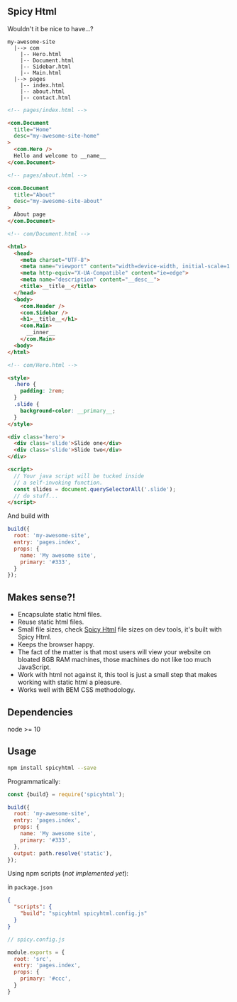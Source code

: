 ## Spicy Html

Wouldn't it be nice to have...?

```
my-awesome-site
  |--> com
    |-- Hero.html
    |-- Document.html
    |-- Sidebar.html
    |-- Main.html
  |--> pages
    |-- index.html
    |-- about.html
    |-- contact.html
```

```html
<!-- pages/index.html -->

<com.Document
  title="Home"
  desc="my-awesome-site-home"
>
  <com.Hero />
  Hello and welcome to __name__
</com.Document>
```

```html
<!-- pages/about.html -->

<com.Document
  title="About"
  desc="my-awesome-site-about"
>
  About page
</com.Document>
```

```html
<!-- com/Document.html -->

<html>
  <head>
    <meta charset="UTF-8">
    <meta name="viewport" content="width=device-width, initial-scale=1.0">
    <meta http-equiv="X-UA-Compatible" content="ie=edge">
    <meta name="description" content="__desc__">
    <title>__title__</title>
  </head>
  <body>
    <com.Header />
    <com.Sidebar />
    <h1>__title__</h1>
    <com.Main>
      __inner__
    </com.Main>
  <body>
</html>
```

```html
<!-- com/Hero.html -->

<style>
  .hero {
    padding: 2rem;
  }
  .slide {
    background-color: __primary__;
  }
</style>

<div class='hero'>
  <div class='slide'>Slide one</div>
  <div class='slide'>Slide two</div>
</div>

<script>
  // Your java script will be tucked inside
  // a self-invoking function.
  const slides = document.querySelectorAll('.slide');
  // do stuff...
</script>
```

And build with
```js
build({
  root: 'my-awesome-site',
  entry: 'pages.index',
  props: {
    name: 'My awesome site',
    primary: '#333',
  }
});
```

## Makes sense?!
- Encapsulate static html files.
- Reuse static html files.
- Small file sizes, check [Spicy Html](https://spicyhtml.com) file sizes on dev tools, it's built with Spicy Html.
- Keeps the browser happy.
- The fact of the matter is that most users will view your website on bloated 8GB RAM machines, those machines do not like too much JavaScript.
- Work with html not against it, this tool is just a small step that makes working with static html a pleasure.
- Works well with BEM CSS methodology.

## Dependencies
node >= 10

## Usage
```sh
npm install spicyhtml --save
```
Programmatically:
```js
const {build} = require('spicyhtml');

build({
  root: 'my-awesome-site',
  entry: 'pages.index',
  props: {
    name: 'My awesome site',
    primary: '#333',
  },
  output: path.resolve('static'),
});
```
Using npm scripts (*not implemented yet*):

in `package.json`
```json
{
  "scripts": {
    "build": "spicyhtml spicyhtml.config.js"
  }
}
```
```js
// spicy.config.js

module.exports = {
  root: 'src',
  entry: 'pages.index',
  props: {
    primary: '#ccc',
  }
}
```
